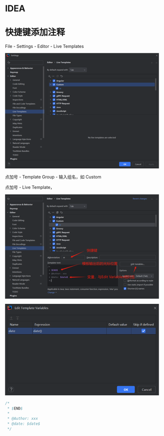 # IDEA

# 快捷键添加注释

File - Settings - Editor - Live Templates

![image-20250217112914085](assets/image-20250217112914085.png)

点加号 - Template Group - 输入组名，如 Custom

点加号 - Live Template，

![1739763289118](assets/1739763289118.png)

![image-20250217113510421](assets/image-20250217113510421.png)

```java
/*
 * $END$
 *
 * @Author: xxx
 * @date: $date$
 */
```

